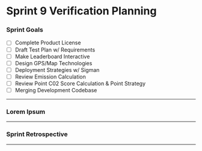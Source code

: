 # Sprint 9 Verification Planning

### Sprint Goals
- [ ] Complete Product License
- [ ] Draft Test Plan w/ Requirements
- [ ] Make Leaderboard Interactive
- [ ] Design GPS/Map Technologies
- [ ] Deployment Strategies w/ Sigman
- [ ] Review Emission Calculation
- [ ] Review Point C02 Score Calculation & Point Strategy
- [ ] Merging Development Codebase

---

### Lorem Ipsum


---
### Sprint Retrospective


---
